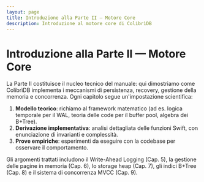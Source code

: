 ```yaml
---
layout: page
title: Introduzione alla Parte II — Motore Core
description: Introduzione al motore core di ColibrìDB
---
```


# Introduzione alla Parte II — Motore Core

La Parte II costituisce il nucleo tecnico del manuale: qui dimostriamo come ColibrìDB implementa i meccanismi di persistenza, recovery, gestione della memoria e concorrenza. Ogni capitolo segue un'impostazione scientifica:

1. **Modello teorico**: richiamo al framework matematico (ad es. logica temporale per il WAL, teoria delle code per il buffer pool, algebra dei B+Tree).
2. **Derivazione implementativa**: analisi dettagliata delle funzioni Swift, con enunciazione di invarianti e complessità.
3. **Prove empiriche**: esperimenti da eseguire con la codebase per osservare il comportamento.

Gli argomenti trattati includono il Write-Ahead Logging (Cap. 5), la gestione delle pagine in memoria (Cap. 6), lo storage heap (Cap. 7), gli indici B+Tree (Cap. 8) e il sistema di concorrenza MVCC (Cap. 9).
